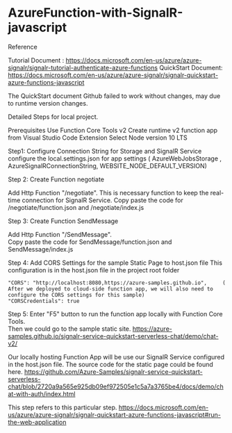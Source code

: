 # AzureFunction-with-SignalR-javascript

Reference

Tutorial Document :
https://docs.microsoft.com/en-us/azure/azure-signalr/signalr-tutorial-authenticate-azure-functions
QuickStart Document:
https://docs.microsoft.com/en-us/azure/azure-signalr/signalr-quickstart-azure-functions-javascript


The QuickStart document Github failed to work without changes, may due to runtime version changes. 

Detailed Steps for local project. 

Prerequisites
Use Function Core Tools v2 
Create runtime v2 function app from Visual Studio Code Extension 
Select Node version 10 LTS

Step1: Configure Connection String for Storage and SignalR Service
configure the local.settings.json for app settings ( AzureWebJobsStorage , AzureSignalRConnectionString,  WEBSITE_NODE_DEFAULT_VERSION) 

Step 2: Create Function negotiate

Add Http Function "/negotiate".  This is necessary function to keep the real-time connection for SignalR Service. 
Copy paste the code for /negotiate/function.json and /negotiate/index.js 

Step 3: Create Function SendMessage

Add Http Function "/SendMessage".  
Copy paste the code for SendMessage/function.json and SendMessage/index.js

Step 4: Add CORS Settings for the sample Static Page to host.json file
This configuration is in the host.json file in the project root folder

    "CORS": "http://localhost:8080,https://azure-samples.github.io",     ( After we deployed to cloud-side function app, we will also need to configure the CORS settings for this sample)
    "CORSCredentials": true


Step 5: Enter "F5" button to run the function app locally with Function Core Tools.  
Then we could go to the sample static site.  https://azure-samples.github.io/signalr-service-quickstart-serverless-chat/demo/chat-v2/

Our locally hosting Function App will be use our SignalR Service configured in the host.json file. 
The source code for the static page could be found here. https://github.com/Azure-Samples/signalr-service-quickstart-serverless-chat/blob/2720a9a565e925db09ef972505e1c5a7a3765be4/docs/demo/chat-with-auth/index.html

This step refers to this particular step.  https://docs.microsoft.com/en-us/azure/azure-signalr/signalr-quickstart-azure-functions-javascript#run-the-web-application

